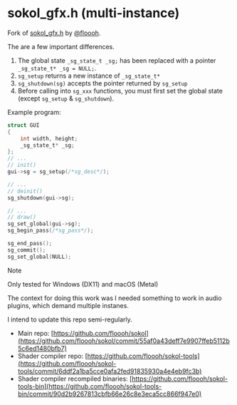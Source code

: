 # sokol_gfx.h (multi-instance)

Fork of [sokol_gfx.h](https://github.com/floooh/sokol/blob/master/sokol_gfx.h) by [@floooh](https://github.com/floooh).

The are a few important differences.

1. The global state `_sg_state_t _sg;` has been replaced with a pointer `_sg_state_t* _sg = NULL;`.
2. `sg_setup` returns a new instance of `_sg_state_t*`
3. `sg_shutdown(sg)` accepts the pointer returned by `sg_setup`
4. Before calling into `sg_xxx` functions, you must first set the global state (except `sg_setup` & `sg_shutdown`).

Example program:
```C
struct GUI
{
    int width, height;
    _sg_state_t* _sg;
};
// ...
// init()
gui->sg = sg_setup(/*sg_desc*/);

// ...
// deinit()
sg_shutdown(gui->sg);

// ...
// draw()
sg_set_global(gui->sg);
sg_begin_pass(/*sg_pass*/);

sg_end_pass();
sg_commit();
sg_set_global(NULL);
```

> [!NOTE]
> Only tested for Windows (DX11) and macOS (Metal)

The context for doing this work was I needed something to work in audio plugins, which demand multiple instanes.

I intend to update this repo semi-regularly. 

-   Main repo: [https://github.com/floooh/sokol](https://github.com/floooh/sokol/commit/55af0a43deff7e9907ffeb5112b5c6ed1480bfb7)
-   Shader compiler repo: [https://github.com/floooh/sokol-tools](https://github.com/floooh/sokol-tools/commit/6ddf2a1ba5cce0afa2fed91835930a4e4eb9fc3b)
-   Shader compiler recompiled binaries: [https://github.com/floooh/sokol-tools-bin](https://github.com/floooh/sokol-tools-bin/commit/90d2b9267813cbfb66e26c8e3eca5cc866f947e0)
